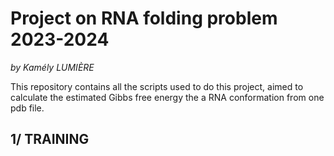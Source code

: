 # Project on RNA folding problem 2023-2024

_by Kamély LUMIÈRE_

This repository contains all the scripts  used to do this project, aimed to calculate the estimated Gibbs free energy the a RNA conformation from one pdb file. 

## 1/ TRAINING


